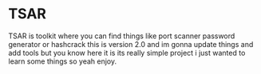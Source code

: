 # TSAR
TSAR is toolkit where you can find things like port scanner password generator or hashcrack this is version 2.0 and im gonna update things and add tools but you know here it is its really simple project i just wanted to learn some things so yeah enjoy.

